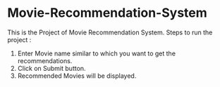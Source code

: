 # Movie-Recommendation-System
This is the Project of Movie Recommendation System.
Steps to run the project :
1) Enter Movie name similar to which you want to get the recommendations.
2) Click on Submit button.
3) Recommended Movies will be displayed.
